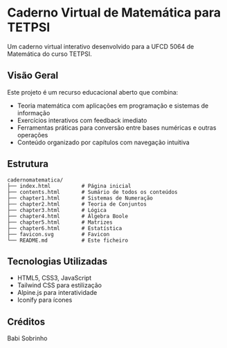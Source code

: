 # Caderno Virtual de Matemática para TETPSI

Um caderno virtual interativo desenvolvido para a UFCD 5064 de Matemática do curso TETPSI.

## Visão Geral

Este projeto é um recurso educacional aberto que combina:
- Teoria matemática com aplicações em programação e sistemas de informação
- Exercícios interativos com feedback imediato
- Ferramentas práticas para conversão entre bases numéricas e outras operações
- Conteúdo organizado por capítulos com navegação intuitiva

## Estrutura

```
cadernomatematica/
├── index.html          # Página inicial
├── contents.html       # Sumário de todos os conteúdos
├── chapter1.html       # Sistemas de Numeração
├── chapter2.html       # Teoria de Conjuntos
├── chapter3.html       # Lógica
├── chapter4.html       # Álgebra Boole
├── chapter5.html       # Matrizes
├── chapter6.html       # Estatística
├── favicon.svg         # Favicon
└── README.md           # Este ficheiro
```

## Tecnologias Utilizadas

- HTML5, CSS3, JavaScript
- Tailwind CSS para estilização
- Alpine.js para interatividade
- Iconify para ícones

## Créditos

Babi Sobrinho